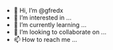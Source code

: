 - 👋 Hi, I’m @gfredx
- 👀 I’m interested in ...
- 🌱 I’m currently learning ...
- 💞️ I’m looking to collaborate on ...
- 📫 How to reach me ...

<!---
gfredx/gfredx is a ✨ special ✨ repository because its `README.md` (this file) appears on your GitHub profile.
You can click the Preview link to take a look at your changes.
--->
